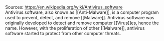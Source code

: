 Sources:
https://en.wikipedia.org/wiki/Antivirus_software
\
Antivirus software, also known as [[Anti-Malware]], is a computer program used to prevent, detect, and remove [[Malware]]. Antivirus software was originally developed to detect and remove computer 
[[Virus]]es, hence the name. However, with the proliferation of other [[Malware]], antivirus software started to protect from other computer threats.
